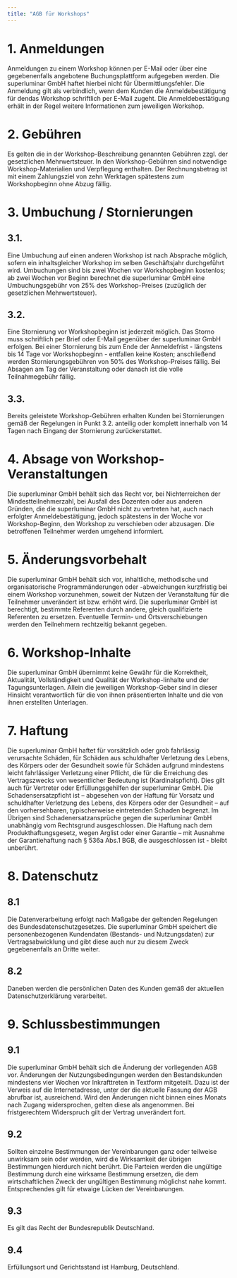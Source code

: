 ```yaml
---
title: "AGB für Workshops"
---
```


# 1. Anmeldungen

Anmeldungen zu einem Workshop können per E-Mail oder über eine gegebenenfalls angebotene Buchungsplattform aufgegeben werden. Die superluminar GmbH haftet hierbei nicht für Übermittlungsfehler. Die Anmeldung gilt als verbindlich, wenn dem Kunden die Anmeldebestätigung für dendas Workshop schriftlich per E-Mail zugeht.
Die Anmeldebestätigung erhält in der Regel weitere Informationen zum jeweiligen Workshop.

# 2. Gebühren

Es gelten die in der Workshop-Beschreibung genannten Gebühren zzgl. der gesetzlichen Mehrwertsteuer.
In den Workshop-Gebühren sind notwendige Workshop-Materialien und Verpflegung enthalten.
Der Rechnungsbetrag ist mit einem Zahlungsziel von zehn Werktagen spätestens zum Workshopbeginn ohne Abzug fällig.

# 3. Umbuchung / Stornierungen

## 3.1.

Eine Umbuchung auf einen anderen Workshop ist nach Absprache möglich, sofern ein inhaltsgleicher Workshop im selben Geschäftsjahr durchgeführt wird. Umbuchungen sind bis zwei Wochen vor Workshopbeginn kostenlos; ab zwei Wochen vor Beginn berechnet die superluminar GmbH eine Umbuchungsgebühr von 25% des Workshop-Preises (zuzüglich der gesetzlichen Mehrwertsteuer).

## 3.2.

Eine Stornierung vor Workshopbeginn ist jederzeit möglich. Das Storno muss schriftlich per Brief oder E-Mail gegenüber der superluminar GmbH erfolgen.
Bei einer Stornierung bis zum Ende der Anmeldefrist - längstens bis 14 Tage vor Workshopbeginn - entfallen keine Kosten; anschließend werden Stornierungsgebühren von 50% des Workshop-Preises fällig. Bei Absagen am Tag der Veranstaltung oder danach ist die volle Teilnahmegebühr fällig.

## 3.3.

Bereits geleistete Workshop-Gebühren erhalten Kunden bei Stornierungen gemäß der Regelungen in Punkt 3.2. anteilig oder komplett innerhalb von 14 Tagen nach Eingang der Stornierung zurückerstattet.

# 4. Absage von Workshop-Veranstaltungen

Die superluminar GmbH behält sich das Recht vor, bei Nichterreichen der Mindestteilnehmerzahl, bei Ausfall des Dozenten oder aus anderen Gründen, die die superluminar GmbH nicht zu vertreten hat, auch nach erfolgter Anmeldebestätigung, jedoch spätestens in der Woche vor Workshop-Beginn, den Workshop zu verschieben oder abzusagen. Die betroffenen Teilnehmer werden umgehend informiert.

# 5. Änderungsvorbehalt

Die superluminar GmbH behält sich vor, inhaltliche, methodische und organisatorische Programmänderungen oder -abweichungen kurzfristig bei einem Workshop vorzunehmen, soweit der Nutzen der Veranstaltung für die Teilnehmer unverändert ist bzw. erhöht wird. Die superluminar GmbH ist berechtigt, bestimmte Referenten durch andere, gleich qualifizierte Referenten zu ersetzen. Eventuelle Termin- und Ortsverschiebungen werden den Teilnehmern rechtzeitig bekannt gegeben.

# 6. Workshop-Inhalte

Die superluminar GmbH übernimmt keine Gewähr für die Korrektheit, Aktualität, Vollständigkeit und Qualität der Workshop-Iinhalte und der Tagungsunterlagen. Allein die jeweiligen Workshop-Geber sind in dieser Hinsicht verantwortlich für die von ihnen präsentierten Inhalte und die von ihnen erstellten Unterlagen.

# 7. Haftung

Die superluminar GmbH haftet für vorsätzlich oder grob fahrlässig verursachte Schäden, für Schäden aus schuldhafter Verletzung des Lebens, des Körpers oder der Gesundheit sowie für Schäden aufgrund mindestens leicht fahrlässiger Verletzung einer Pflicht, die für die Erreichung des Vertragszwecks von wesentlicher Bedeutung ist (Kardinalspficht).
Dies gilt auch für Vertreter oder Erfüllungsgehilfen der superluminar GmbH.
Die Schadensersatzpficht ist – abgesehen von der Haftung für Vorsatz und schuldhafter Verletzung des Lebens, des Körpers oder der Gesundheit – auf den vorhersehbaren, typischerweise eintretenden Schaden begrenzt.
Im Übrigen sind Schadenersatzansprüche gegen die superluminar GmbH unabhängig vom Rechtsgrund ausgeschlossen. Die Haftung nach dem Produkthaftungsgesetz, wegen Arglist oder einer Garantie – mit Ausnahme der Garantiehaftung nach § 536a Abs.1 BGB, die ausgeschlossen ist - bleibt unberührt.

# 8. Datenschutz

## 8.1

Die Datenverarbeitung erfolgt nach Maßgabe der geltenden Regelungen des Bundesdatenschutzgesetzes. Die superluminar GmbH speichert die personenbezogenen Kundendaten (Bestands- und Nutzungsdaten) zur Vertragsabwicklung und gibt diese auch nur zu diesem Zweck gegebenenfalls an Dritte weiter.

## 8.2

Daneben werden die persönlichen Daten des Kunden gemäß der aktuellen Datenschutzerklärung verarbeitet.

# 9. Schlussbestimmungen

## 9.1

Die superluminar GmbH behält sich die Änderung der vorliegenden AGB vor. Änderungen der Nutzungsbedingungen werden den Bestandskunden mindestens vier Wochen vor Inkrafttreten in Textform mitgeteilt. Dazu ist der Verweis auf die Internetadresse, unter der die aktuelle Fassung der AGB abrufbar ist, ausreichend. Wird den Änderungen nicht binnen eines Monats nach Zugang widersprochen, gelten diese als angenommen. Bei fristgerechtem Widerspruch gilt der Vertrag unverändert fort.

## 9.2

Sollten einzelne Bestimmungen der Vereinbarungen ganz oder teilweise unwirksam sein oder werden, wird die Wirksamkeit der übrigen Bestimmungen hierdurch nicht berührt. Die Parteien werden die ungültige Bestimmung durch eine wirksame Bestimmung ersetzen, die dem wirtschaftlichen Zweck der ungültigen Bestimmung möglichst nahe kommt. Entsprechendes gilt für etwaige Lücken der Vereinbarungen.

## 9.3

Es gilt das Recht der Bundesrepublik Deutschland.

## 9.4

Erfüllungsort und Gerichtsstand ist Hamburg, Deutschland.
